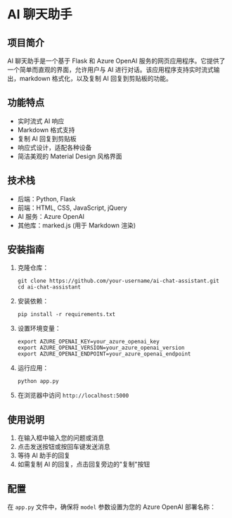 # AI 聊天助手

## 项目简介

AI 聊天助手是一个基于 Flask 和 Azure OpenAI 服务的网页应用程序。它提供了一个简单而直观的界面，允许用户与 AI 进行对话。该应用程序支持实时流式输出，markdown 格式化，以及复制 AI 回复到剪贴板的功能。

## 功能特点

- 实时流式 AI 响应
- Markdown 格式支持
- 复制 AI 回复到剪贴板
- 响应式设计，适配各种设备
- 简洁美观的 Material Design 风格界面

## 技术栈

- 后端：Python, Flask
- 前端：HTML, CSS, JavaScript, jQuery
- AI 服务：Azure OpenAI
- 其他库：marked.js (用于 Markdown 渲染)

## 安装指南

1. 克隆仓库：
   ```
   git clone https://github.com/your-username/ai-chat-assistant.git
   cd ai-chat-assistant
   ```

2. 安装依赖：
   ```
   pip install -r requirements.txt
   ```

3. 设置环境变量：
   ```
   export AZURE_OPENAI_KEY=your_azure_openai_key
   export AZURE_OPENAI_VERSION=your_azure_openai_version
   export AZURE_OPENAI_ENDPOINT=your_azure_openai_endpoint
   ```

4. 运行应用：
   ```
   python app.py
   ```

5. 在浏览器中访问 `http://localhost:5000`

## 使用说明

1. 在输入框中输入您的问题或消息
2. 点击发送按钮或按回车键发送消息
3. 等待 AI 助手的回复
4. 如需复制 AI 的回复，点击回复旁边的"复制"按钮

## 配置

在 `app.py` 文件中，确保将 `model` 参数设置为您的 Azure OpenAI 部署名称：

